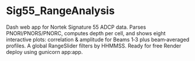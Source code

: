 # Sig55_RangeAnalysis
Dash web app for Nortek Signature 55 ADCP data. Parses PNORI/PNORS/PNORC, computes depth per cell, and shows eight interactive plots: correlation &amp; amplitude for Beams 1‑3 plus beam‑averaged profiles. A global RangeSlider filters by HHMMSS. Ready for free Render deploy using gunicorn app:app.
